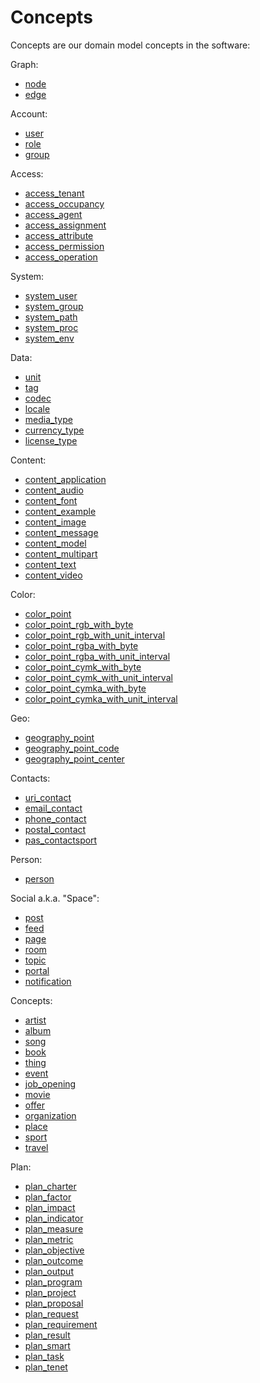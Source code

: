 # Concepts

Concepts are our domain model concepts in the software:

Graph:

* [node](concepts/node/)
* [edge](concepts/edge/)

Account:

* [user](concepts/user/)
* [role](concepts/role/)
* [group](concepts/group/)

Access:

* [access_tenant](concepts/access_tenant/)
* [access_occupancy](concepts/access_occupancy/)
* [access_agent](concepts/access_agent/)
* [access_assignment](concepts/access_assignment/)
* [access_attribute](concepts/access_attribute/)
* [access_permission](concepts/access_permission/)
* [access_operation](concepts/access_operation/)

System:

* [system_user](concepts/system_user/)
* [system_group](concepts/system_group/)
* [system_path](concepts/system_path/)
* [system_proc](concepts/system_proc/)
* [system_env](concepts/system_env/)

Data:

* [unit](concepts/unit/)
* [tag](concepts/tag/)
* [codec](concepts/codec/)
* [locale](concepts/locale/)
* [media_type](concepts/media_type/)
* [currency_type](concepts/currency_type/)
* [license_type](concepts/license_type/)

Content:

* [content_application](concepts/content_application/)
* [content_audio](concepts/content_audio/)
* [content_font](concepts/content_font/)
* [content_example](concepts/content_example/)
* [content_image](concepts/content_image/)
* [content_message](concepts/content_message/)
* [content_model](concepts/content_model/)
* [content_multipart](concepts/content_multipart/)
* [content_text](concepts/content_text/)
* [content_video](concepts/content_video/)

Color:

* [color_point](concepts/color_point/)
* [color_point_rgb_with_byte](concepts/color_point_rgb_with_byte)
* [color_point_rgb_with_unit_interval](concepts/color_point_cymka_with_unit_interval)
* [color_point_rgba_with_byte](concepts/color_point_rgba_with_byte)
* [color_point_rgba_with_unit_interval](concepts/color_point_rgba_with_unit_interval)
* [color_point_cymk_with_byte](concepts/color_point_cymk_with_byte)
* [color_point_cymk_with_unit_interval](concepts/color_point_cymka_with_unit_interval)
* [color_point_cymka_with_byte](../color_point_cymka_with_byte)
* [color_point_cymka_with_unit_interval](../color_point_cymka_with_unit_interval)

Geo:

* [geography_point](concepts/geography_point/)
* [geography_point_code](concepts/geography_point_code/)
* [geography_point_center](concepts/geography_point_center/)

Contacts:

* [uri_contact](concepts/uri_contact/)
* [email_contact](concepts/email_contact/)
* [phone_contact](concepts/phone_contact/)
* [postal_contact](concepts/postal_contact/)
* [pas_contactsport](concepts/pas_contactsport/)

Person:

* [person](concepts/person/)

Social a.k.a. "Space":

* [post](concepts/post/)
* [feed](concepts/feed/)
* [page](concepts/page/)
* [room](concepts/room/)
* [topic](concepts/topic/)
* [portal](concepts/portal/)
* [notification](concepts/notification/)

Concepts:

* [artist](concepts/artist/)
* [album](concepts/album/)
* [song](concepts/song/)
* [book](concepts/book/)
* [thing](concepts/thing/)
* [event](concepts/event/)
* [job_opening](concepts/job_opening/)
* [movie](concepts/movie/)
* [offer](concepts/offer/)
* [organization](concepts/organization/)
* [place](concepts/place/)
* [sport](concepts/sport/)
* [travel](concepts/travel/)

Plan:

* [plan_charter](concepts/plan/plan_charter/)
* [plan_factor](concepts/plan/plan_factor/)
* [plan_impact](concepts/plan/plan_impact/)
* [plan_indicator](concepts/plan/plan_indicator/)
* [plan_measure](concepts/plan/plan_measure/)
* [plan_metric](concepts/plan/plan_metric/)
* [plan_objective](concepts/plan/plan_objective/)
* [plan_outcome](concepts/plan/plan_outcome/)
* [plan_output](concepts/plan/plan_output/)
* [plan_program](concepts/plan/plan_program/)
* [plan_project](concepts/plan/plan_project/)
* [plan_proposal](concepts/plan/plan_proposal/)
* [plan_request](concepts/plan/plan_request/)
* [plan_requirement](concepts/plan/plan_requirement/)
* [plan_result](concepts/plan/plan_result/)
* [plan_smart](concepts/plan/plan_smart/)
* [plan_task](concepts/plan/plan_task/)
* [plan_tenet](concepts/plan/plan_tenet/)
